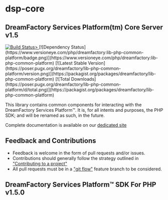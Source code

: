 # dsp-core

## DreamFactory Services Platform(tm) Core Server v1.5
<a href="http://tc.dreamfactory.com:8111/viewType.html?buildTypeId=DreamfactoryLibPhpCommonPlatform_Release&tab=buildTypeStatusDiv&guest=1" target="_blank">
	<img src="http://tc.dreamfactory.com:8111/app/rest/builds/buildType:id:DreamfactoryLibPhpCommonPlatform_Release/statusIcon" alt="Build Status">>
</a>
[![Dependency Status](https://www.versioneye.com/php/dreamfactory:lib-php-common-platform/badge.png)](https://www.versioneye.com/php/dreamfactory:lib-php-common-platform)
[![Latest Stable Version](https://poser.pugx.org/dreamfactory/lib-php-common-platform/version.png)](https://packagist.org/packages/dreamfactory/lib-php-common-platform)
[![Total Downloads](https://poser.pugx.org/dreamfactory/lib-php-common-platform/d/total.png)](https://packagist.org/packages/dreamfactory/lib-php-common-platform)

This library contains common components for interacting with the DreamFactory Services Platform&trade;. It is, for all intents and purposes, the PHP SDK; and will be renamed as such, in the future.

Complete documentation is available on our [dedicated site](http://dreamfactorysoftware.github.io/)



## Feedback and Contributions

* Feedback is welcome in the form of pull requests and/or issues.
* Contributions should generally follow the strategy outlined in ["Contributing
  to a project"](https://help.github.com/articles/fork-a-repo#contributing-to-a-project)
* All pull requests must be in a ["git flow"](https://github.com/nvie/gitflow) feature branch to be considered.


## DreamFactory Services Platform&trade; SDK For PHP v1.5.0


